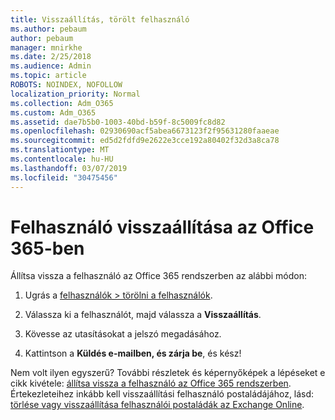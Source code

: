 ```yaml
---
title: Visszaállítás, törölt felhasználó
ms.author: pebaum
author: pebaum
manager: mnirkhe
ms.date: 2/25/2018
ms.audience: Admin
ms.topic: article
ROBOTS: NOINDEX, NOFOLLOW
localization_priority: Normal
ms.collection: Adm_O365
ms.custom: Adm_O365
ms.assetid: dae7b5b0-1003-40bd-b59f-8c5009fc8d82
ms.openlocfilehash: 02930690acf5abea6673123f2f95631280faaeae
ms.sourcegitcommit: ed5d2fdfd9e2622e3cce192a80402f32d3a8ca78
ms.translationtype: MT
ms.contentlocale: hu-HU
ms.lasthandoff: 03/07/2019
ms.locfileid: "30475456"
---
```

# <a name="restore-a-user-in-office-365"></a>Felhasználó visszaállítása az Office 365-ben

Állítsa vissza a felhasználó az Office 365 rendszerben az alábbi módon:
  
1. Ugrás a [felhasználók \> törölni a felhasználók](https://admin.microsoft.com/adminportal/home#/deletedusers).
    
2. Válassza ki a felhasználót, majd válassza a **Visszaállítás**.
    
3. Kövesse az utasításokat a jelszó megadásához.
    
4. Kattintson a **Küldés e-mailben, és zárja be**, és kész!
    

Nem volt ilyen egyszerű? További részletek és képernyőképek a lépéseket e cikk kivétele: [állítsa vissza a felhasználó az Office 365 rendszerben](https://support.office.com/article/2c261e42-5dd1-48b0-845f-2a016d29cfc1.aspx). Értekezleteihez inkább kell visszaállítási felhasználó postaládájához, lásd: [törlése vagy visszaállítása felhasználói postaládák az Exchange Online](https://docs.microsoft.com/exchange/recipients-in-exchange-online/delete-or-restore-mailboxes).